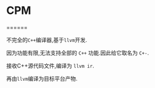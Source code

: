 # CPM
======

不完全的`C++`编译器,基于`llvm`开发.

因为功能有限,无法支持全部的 `C++` 功能.因此给它取名为 `C+-`.

接收C++源代码文件,编译为 `llvm ir`.

再由`llvm`编译为目标平台产物.